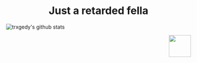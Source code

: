 <h1 align=center width=40>Just a retarded fella</h1>

<div>
  
  <href> ![trxgedy's github stats](https://github-readme-stats.vercel.app/api?username=trxgedy&show_icons=true&theme=tokyonight)</href>
  
  <img src=https://upload.wikimedia.org/wikipedia/commons/1/18/ISO_C%2B%2B_Logo.svg align=right widht=60 height=60>

</div>

